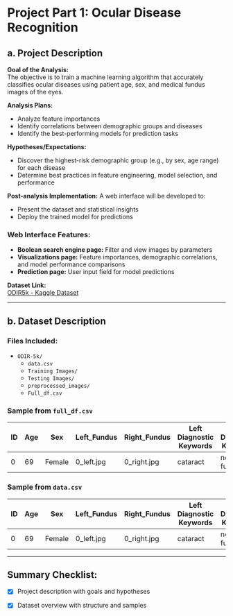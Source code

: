 # Project Part 1: Ocular Disease Recognition

## a. Project Description

**Goal of the Analysis:**  
The objective is to train a machine learning algorithm that accurately classifies ocular diseases using patient age, sex, and medical fundus images of the eyes.

**Analysis Plans:**
- Analyze feature importances
- Identify correlations between demographic groups and diseases
- Identify the best-performing models for prediction tasks

**Hypotheses/Expectations:**
- Discover the highest-risk demographic group (e.g., by sex, age range) for each disease
- Determine best practices in feature engineering, model selection, and performance

**Post-analysis Implementation:**
A web interface will be developed to:
- Present the dataset and statistical insights
- Deploy the trained model for predictions

### Web Interface Features:
- **Boolean search engine page:** Filter and view images by parameters  
- **Visualizations page:** Feature importances, demographic correlations, and model performance comparisons  
- **Prediction page:** User input field for model predictions  

**Dataset Link:**  
[ODIR5k - Kaggle Dataset](https://www.kaggle.com/datasets/andrewmvd/ocular-disease-recognition-odir5k/data)

---

## b. Dataset Description

### Files Included:
- `ODIR-5k/`
  - `data.csv`
  - `Training Images/`
  - `Testing Images/`
  - `preprocessed_images/`
  - `Full_df.csv`

### Sample from `full_df.csv`

| ID | Age | Sex    | Left_Fundus | Right_Fundus | Left Diagnostic Keywords | Right Diagnostic Keywords | Diagnostic Label |
|----|-----|--------|-------------|--------------|---------------------------|----------------------------|------------------|
| 0  | 69  | Female | 0_left.jpg  | 0_right.jpg  | cataract                  | normal fundus              | C                |



### Sample from `data.csv`

| ID | Age | Sex    | Left_Fundus | Right_Fundus | Left Diagnostic Keywords | Right Diagnostic Keywords | Labels           |
|----|-----|--------|-------------|---------------|---------------------------|----------------------------|------------------|
| 0  | 69  | Female | 0_left.jpg  | 0_right.jpg   | cataract                  | normal fundus              | [0,0,0,1,0,0,0]  |


---

## Summary Checklist:
- [x] Project description with goals and hypotheses
- [x] Dataset overview with structure and samples

